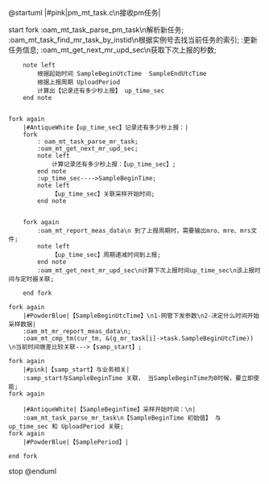@startuml
|#pink|pm_mt_task.c\n接收pm任务|

start
    fork
        :oam_mt_task_parse_pm_task\n解析新任务;
        :oam_mt_task_find_mr_task_by_instid\n根据实例号去找当前任务的索引;
        :更新任务信息;
        :oam_mt_get_next_mr_upd_sec\n获取下次上报的秒数;

        note left
            根据起始时间 SampleBeginUtcTime  SampleEndUtcTime
            根据上报周期 UploadPeriod
            计算出【记录还有多少秒上报】 up_time_sec
        end note


    fork again
        |#AntiqueWhite【up_time_sec】记录还有多少秒上报：|
        fork
            : oam_mt_task_parse_mr_task;
            :oam_mt_get_next_mr_upd_sec;
            note left
                计算记录还有多少秒上报：【up_time_sec】;
            end note
            :up_time_sec---->SampleBeginTime;
            note left
                【up_time_sec】关联采样开始时间;
            end note


        fork again
            :oam_mt_report_meas_data\n 到了上报周期时，需要输出mro、mre、mrs文件;
            note left
                【up_time_sec】周期递减时间到上报;
            end note
            :oam_mt_get_next_mr_upd_sec\n计算下次上报时间up_time_sec\n该上报时间与定时器关联;

        end fork

    fork again
        |#PowderBlue|【SampleBeginUtcTime】\n1-网管下发参数\n2-决定什么时间开始采样数据|
        :oam_mt_mr_report_meas_data\n;
        :oam_mt_cmp_tm(cur_tm, &(g_mr_task[i]->task.SampleBeginUtcTime)) \n当前时间做差比较关联--->【samp_start】;

    fork again
        |#pink|【samp_start】与业务相关|
        :samp_start与SampleBeginTime 关联， 当SampleBeginTime为0时候，要立即使能;
    fork again

        |#AntiqueWhite|【SampleBeginTime】采样开始时间：\n|
        :oam_mt_task_parse_mr_task\n【SampleBeginTime 初始值】 与 up_time_sec 和 UploadPeriod 关联;
    fork again
        |#PowderBlue|【SamplePeriod】|

    end fork
stop
@enduml

